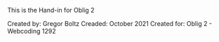 This is the Hand-in for Oblig 2

Created by: Gregor Boltz
Creaded: October 2021
Created for: Oblig 2 - Webcoding 1292